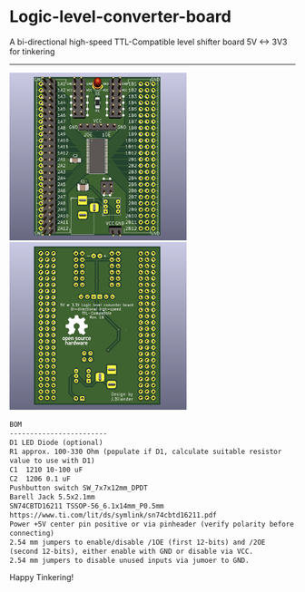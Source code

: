 # Logic-level-converter-board
A bi-directional high-speed TTL-Compatible level shifter board 5V &lt;-> 3V3 for tinkering


***

<a href="images/screenshot_pic1.png">
<img src="images/screenshot_pic1.png" width="312" height="296">
</a>
<a href="images/screenshot_pic2.png">
<img src="images/screenshot_pic2.png" width="312" height="296">
</a>


    BOM
    ------------------------
    D1 LED Diode (optional)
    R1 approx. 100-330 Ohm (populate if D1, calculate suitable resistor value to use with D1)
    C1  1210 10-100 uF
    C2  1206 0.1 uF 
    Pushbutton switch SW_7x7x12mm_DPDT
    Barell Jack 5.5x2.1mm
    SN74CBTD16211 TSSOP-56_6.1x14mm_P0.5mm   https://www.ti.com/lit/ds/symlink/sn74cbtd16211.pdf
    Power +5V center pin positive or via pinheader (verify polarity before connecting)
    2.54 mm jumpers to enable/disable /1OE (first 12-bits) and /2OE (second 12-bits), either enable with GND or disable via VCC.
    2.54 mm jumpers to disable unused inputs via jumoer to GND.
    
Happy Tinkering!
